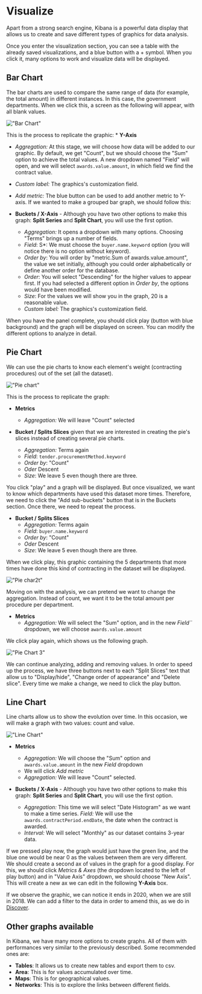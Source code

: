 # Visualize

Apart from a strong search engine, Kibana is a powerful data display that allows us to create and save different types of graphics for data analysis.

Once you enter the visualization section, you can see a table with the already saved visualizations, and a blue button with a + symbol. When you click it, many options to work and visualize data will be displayed.  

## Bar Chart

The bar charts are used to compare the same range of data (for example, the total amount) in different instances. In this case, the government departments.  When we click this, a screen as the following will appear, with all blank values.

!["Bar Chart"](GBarras.png "Bar Chart")

This is the process to replicate the graphic: * **Y-Axis**
  * *Aggregation:* At this stage, we will choose how data will be added to our graphic. By default, we get "Count", but we should choose the "Sum" option to achieve the total values. A new dropdown named "Field" will open, and we will select `awards.value.amount`, in which field we find the contract value.
  * *Custom label:* The graphics's customization field.
  * *Add metric:* The blue button can be used to add another metric to Y-axis. If we wanted to make a grouped bar graph, we should follow this:

* **Buckets / X-Axis** - Although you have two other options to make this graph: **Split Series** and **Split Chart**, you will use the first option.
  * *Aggregation:* It opens a dropdown with many options. Choosing "Terms" brings up a number of fields.
  * *Field*: S*: We must choose the `buyer.name.keyword` option (you will notice there is no option without keyword).
  * *Order by*: You will order by "metric.Sum of awards.value.amount", the value we set initially, although you could order alphabetically or define another order for the database.
  * *Order*: You will select "Descending" for the higher values to appear first. If you had selected a different option in *Order by*, the options would have been modified.
  * *Size*: For the values we will show you in the graph, 20 is a reasonable value.
  * *Custom label:* The graphics's customization field.

When you have the panel complete, you should click play (button with blue background) and the graph will be displayed on screen. You can modify the different options to analyze in detail.

## Pie Chart

We can use the pie charts to know each element's weight (contracting procedures) out of the set (all the dataset).

!["Pie chart"](GTarta1.png "Pie chart")

This is the process to replicate the graph:
* **Metrics**
  * *Aggregation:* We will leave "Count" selected

* **Bucket / Splits Slices** given that we are interested in creating the pie's slices instead of creating several pie charts.  
  * *Aggregation:* Terms again
  * *Field*: `tender.procurementMethod.keyword`
  * *Order by*: "Count"
  * *Oder* Descent
  * *Size*: We leave 5 even though there are three.

You click "play" and a graph will be displayed. But once visualized, we want to know which departments have used this dataset more times. Therefore, we need to click the "Add sub-buckets" button that is in the Buckets section. Once there, we need to repeat the process.

* **Bucket / Splits Slices**
  * *Aggregation:* Terms again
  * *Field*: `buyer.name.keyword`
  * *Order by*: "Count"
  * *Oder* Descent
  * *Size*: We leave 5 even though there are three.

When we click play, this graphic containing the 5 departments that more times have done this kind of contracting in the dataset will be displayed.

!["Pie char2t"](GTarta2.png "Pie Chart2")

Moving on with the analysis, we can pretend we want to change the aggregation. Instead of count, we want it to be the total amount per procedure per department.  
* **Metrics**
  * *Aggregation:* We will select the "Sum" option, and in the new *Field¨* dropdown, we will choose `awards.value.amount`

We click play again, which shows us the following graph.

!["Pie Chart 3"](GTarta3.png "Pie chart3")

We can continue analyzing, adding and removing values. In order to speed up the process, we have three buttons next to each "Split Slices" text that allow us to "Display/hide", "Change order of appearance" and "Delete slice". Every time we make a change, we need to click the play button.

## Line Chart

Line charts allow us to show the evolution over time. In this occasion, we will make a graph with two values: count and value.

!["Line Chart"](Glineas.png "Line chart")

* **Metrics**
  * *Aggregation:* We will choose the "Sum" option and `awards.value.amount` in the new *Field* dropdown
  * We will click *Add metric*
  * *Aggregation:* We will leave "Count" selected.

* **Buckets / X-Axis** - Although you have two other options to make this graph: **Split Series** and **Split Chart**, you will use the first option.
  * *Aggregation:* This time we will select "Date Histogram" as we want to make a time series.
  *Field:* We will use the  `awards.contractPeriod.endDate`, the date when the contract is awarded.
  * *Interval:* We will select "Monthly" as our dataset contains 3-year data.

If we pressed play now, the graph would just have the green line, and the blue one would be near 0 as the values between them are very different. We should create a second ax of values in the graph for a good display. For this, we should click *Metrics & Axes* (the dropdown located to the left of play button) and in "Value Axis" dropdown, we should choose "New Axis". This will create a new ax we can edit in the following **Y-Axis** box.

If we observe the graphic, we can notice it ends in 2020, when we are still in 2018. We can add a filter to the data in order to amend this, as we do in [Discover](/en/latest/C3/Seccion2.html).


## Other graphs available

In Kibana, we have many more options to create graphs. All of them with performances very similar to the previously described. Some recommended ones are:

* **Tables**: It allows us to create new tables and export them to csv.
* **Area**: This is for values accumulated over time.
* **Maps**: This is for geographical values.
* **Networks**: This is to explore the links between different fields.
